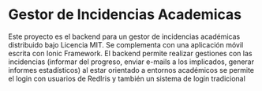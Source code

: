 # Gestor de Incidencias Academicas

Este proyecto es el backend para un gestor de incidencias académicas distribuido bajo Licencia MIT. Se complementa con una aplicación móvil escrita con Ionic Framework.
El backend permite realizar gestiones con las incidencias (informar del progreso, enviar e-mails a los implicados, generar informes estadísticos) al estar orientado a entornos académicos se permite el login con usuarios de RedIris y también un sistema de login tradicional